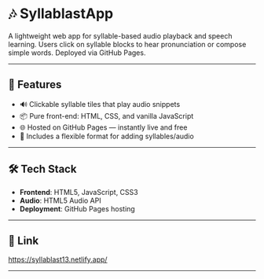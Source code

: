 # 🎶 SyllablastApp

A lightweight web app for syllable-based audio playback and speech learning. Users click on syllable blocks to hear pronunciation or compose simple words. Deployed via GitHub Pages.

---

## 🚀 Features

- 🔊 Clickable syllable tiles that play audio snippets
- 📦 Pure front-end: HTML, CSS, and vanilla JavaScript
- 🌐 Hosted on GitHub Pages — instantly live and free
- 📄 Includes a flexible format for adding syllables/audio

---

## 🛠️ Tech Stack

- **Frontend**: HTML5, JavaScript, CSS3
- **Audio**: HTML5 Audio API
- **Deployment**: GitHub Pages hosting


---

## 📝 Link

https://syllablast13.netlify.app/

---
